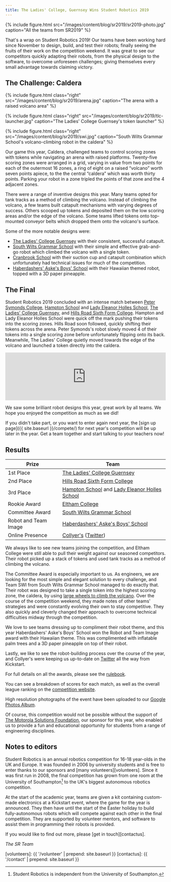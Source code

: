 ```yaml
---
title: The Ladies' College, Guernsey Wins Student Robotics 2019
---
```


{% include figure.html
           src="/images/content/blog/sr2019/sr2019-photo.jpg"
           caption="All the teams from SR2019" %}


That's a wrap on Student Robotics 2019! Our teams have been working hard since November to design, build, and test their robots; finally seeing the fruits of their work on the competition weekend. It was great to see our competitors quickly adapting their robots, from the physical design to the software, to overcome unforeseen challenges; giving themselves every small advantage towards claiming victory.

The Challenge: Caldera
----------------------

{% include figure.html
           class="right"
           src="/images/content/blog/sr2019/arena.jpg"
           caption="The arena with a raised volcano area" %}

{% include figure.html
           class="right"
           src="/images/content/blog/sr2019/tlc-launcher.jpg"
           caption="The Ladies' College Guernsey's token launcher" %}

{% include figure.html
           class="right"
           src="/images/content/blog/sr2019/swi.jpg"
           caption="South Wilts Grammar School's volcano-climbing robot in the caldera" %}

Our game this year, Caldera, challenged teams to control scoring zones with tokens while navigating an arena with raised platforms. Twenty-five scoring zones were arranged in a grid, varying in value from two points for each of the outermost 16 zones, a ring of eight on a raised “volcano” worth seven points apiece, to the the central “caldera” which was worth thirty points. Parking your robot in a zone tripled the points of that zone and the 4 adjacent zones.

There were a range of inventive designs this year. Many teams opted for tank tracks as a method of climbing the volcano. Instead of climbing the volcano, a few teams built catapult mechanisms with varying degrees of success. Others scooped up tokens and deposited them on the low scoring areas and/or the edge of the volcano. Some teams lifted tokens onto top-mounted conveyor belts which dropped them onto the volcano's surface.

Some of the more notable designs were:

- [The Ladies' College Guernsey](http://www.ladiescollege.com/) with their consistent, successful catapult.
- [South Wilts Grammar School](https://www.swgs.wilts.sch.uk/) with their simple and effective grab-and-go robot which climbed the volcano with a single token.
- [Cranbrook School](https://www.cranbrookschool.co.uk/) with their suction cup and catapult combination which unfortunately had technical issues for much of the competition.
- [Haberdashers' Aske's Boys' School](https://www.habsboys.org.uk/) with their Hawaiian themed robot, topped with a 3D paper pineapple.

The Final
---------

Student Robotics 2019 concluded with an intense match between [Peter Symonds College](https://www.psc.ac.uk/), [Hampton School](https://hamptonschool.org.uk/) and [Lady Eleanor Holles School](https://www.lehs.org.uk/), [The Ladies' College Guernsey](http://www.ladiescollege.com/), and [Hills Road Sixth Form College](http://www.hillsroad.ac.uk/). Hampton and Lady Eleanor Holles School were quick off the mark pushing their tokens into the scoring zones. Hills Road soon followed, quickly shifting their tokens across the arena. Peter Symonds's robot slowly moved 4 of their tokens into a single scoring zone before unfortunately flipping onto its back. Meanwhile, The Ladies' College quietly moved towards the edge of the volcano and launched a token directly into the caldera.

<!-- Video of Final -->
<iframe
  class="center video"
  src="https://www.youtube.com/embed/gOeP96OngE0"
  frameborder="0"
  width="100%"
  allowfullscreen
  >
</iframe>

We saw some brilliant robot designs this year, great work by all teams. We hope you enjoyed the competition as much as we did!

If you didn't take part, or you want to enter again next year, the [sign up page]({{ site.baseurl }}/compete/) for next year's competition will be up later in the year. Get a team together and start talking to your teachers now!

Results
-------

|        Prize          |            Team
|-----------------------|-----------------------------------------------
| 1st Place             | [The Ladies' College Guernsey](http://www.ladiescollege.com/)
| 2nd Place             | [Hills Road Sixth Form College](http://www.hillsroad.ac.uk/)
| 3rd Place             | [Hampton School](https://hamptonschool.org.uk/) and [Lady Eleanor Holles School](https://www.lehs.org.uk/)
| <span class="has-explanation" title="The rookie team who achieve the highest place in the league">Rookie Award</span>          | [Eltham College](https://www.elthamcollege.london/)
| <span class="has-explanation" title="The team that displays the most extraordinary ingenuity or elegant simplicity in the design of their robot">Committee Award</span>       | [South Wilts Grammar School](https://www.swgs.wilts.sch.uk/)
| <span class="has-explanation" title="The team that presents their robot and themselves in what is judged to be the most outstanding way">Robot and Team Image</span>  | [Haberdashers' Aske's Boys' School](https://www.habsboys.org.uk/)
| <span class="has-explanation" title="The team that is judged to have the best online presence using the hashtag #srobo19">Online Presence</span>       | [Collyer's](https://www.collyers.ac.uk/) ([Twitter](https://twitter.com/CollyersRobots))

We always like to see new teams joining the competition, and Eltham College were still able to pull their weight against our seasoned competitors. Their robot picked up a stack of tokens and used tank tracks as a method of climbing the volcano.

The Committee Award is especially important to us. As engineers, we are looking for the most simple and elegant solution to every challenge, and Team SWI from South Wilts Grammar School managed to do exactly that. Their robot was designed to take a single token into the highest scoring zone, the caldera, by using [large wheels to climb the volcano](https://twitter.com/studentrobotics/status/1114534154283175936). Over the course of the competition weekend, they made notes of other teams' strategies and were constantly evolving their own to stay competitive. They also quickly and cleverly changed their approach to overcome technical difficulties midway through the competition.

We love to see teams dressing up to compliment their robot theme, and this year Haberdashers' Aske's Boys' School won the Robot and Team Image award with their Hawaiian theme. This was complimented with inflatable palm trees and a 3D paper pineapple on top of their robot.

Lastly, we like to see the robot-building process over the course of the year, and Collyer's were keeping us up-to-date on [Twitter](https://twitter.com/CollyersRobots) all the way from Kickstart.

For full details on all the awards, please see the [rulebook](https://studentrobotics.org/docs/resources/2019/rulebook.pdf).

You can see a breakdown of scores for each match, as well as the overall league ranking on the [competition website](/comp/).

High resolution photographs of the event have been uploaded to our [Google Photos Album](https://photos.app.goo.gl/8vtBZiuM8FXSf79Z8).

Of course, this competition would not be possible without the support of [The Motorola Solutions Foundation](https://www.motorolasolutions.com/en_us/about/company-overview/corporate-responsibility/motorola-solutions-foundation.html), our sponsor for this year, who enabled us to provide a fun and educational opportunity for students from a range of engineering disciplines.

Notes to editors
----------------

Student Robotics is an annual robotics competition for 16-18 year-olds in the UK
and Europe. It was founded in 2006 by university students and is free to enter
thanks to our sponsors and [many volunteers][volunteers]. Since it
was first run in 2008, the final competition has grown from one room at the
University of Southampton[^1] to the UK's biggest autonomous robotics
competition.

[^1]: Student Robotics is independent from the University of Southampton.

At the start of the academic year, teams are given a kit containing custom-made
electronics at a Kickstart event, where the game for the year is announced. They
then have until the start of the Easter holiday to build fully-autonomous robots
which will compete against each other in the final competition. They are
supported by volunteer mentors, and software to assist them in programming
their robots is provided.

If you would like to find out more, please [get in touch][contactus].



_The SR Team_

[volunteers]: {{ '/volunteer' | prepend: site.baseurl }}
[contactus]: {{ '/contact' | prepend: site.baseurl }}

